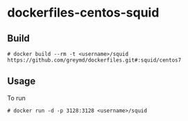 dockerfiles-centos-squid
=========================

## Build

```
# docker build --rm -t <username>/squid  https://github.com/greymd/dockerfiles.git#:squid/centos7
```

## Usage

To run

```
# docker run -d -p 3128:3128 <username>/squid
```
